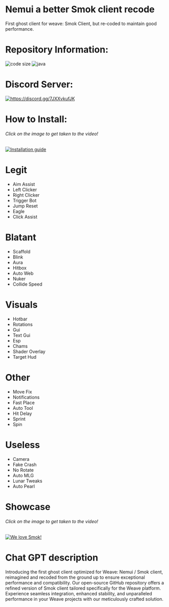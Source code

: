 # Nemui a better Smok client recode
First ghost client for weave: Smok Client, but re-coded to maintain good performance.

# Repository Information:
<p align="left">
  <img src="https://img.shields.io/github/languages/code-size/SleepyFish-YT/Nemui.svg" alt="code size"/>
  <img src="https://img.shields.io/github/languages/top/SleepyFish-YT/Nemui" alt="java"/>
</p>

# Discord Server:
<a href="https://discord.gg/7JXXvkufJK"><img src="https://invidget.switchblade.xyz/7JXXvkufJK" alt="https://discord.gg/7JXXvkufJK"/></a>

# How to Install:
###### Click on the image to get taken to the video!
[![Installation guide](http://img.youtube.com/vi/dvzhBm5qFbA/0.jpg)](https://www.youtube.com/watch?v=dvzhBm5qFbA "HOW TO INSTALL SMOK CLIENT (REAL)")

# Legit
- Aim Assist
- Left Clicker
- Right Clicker
- Trigger Bot
- Jump Reset
- Eagle
- Click Assist

# Blatant
- Scaffold
- Blink
- Aura
- Hitbox
- Auto Web
- Nuker
- Collide Speed

# Visuals
- Hotbar
- Rotations
- Gui
- Text Gui
- Esp
- Chams
- Shader Overlay
- Target Hud

# Other
- Move Fix
- Notifications
- Fast Place
- Auto Tool
- Hit Delay
- Sprint
- Spin

# Useless
- Camera
- Fake Crash
- No Rotate
- Auto MLG
- Lunar Tweaks
- Auto Pearl

# Showcase
###### Click on the image to get taken to the video!
[![We love Smok!](http://img.youtube.com/vi/7ZDMQ2RRi-Y/0.jpg)](https://www.youtube.com/watch?v=7ZDMQ2RRi-Y&t=136s "Smok Preview")

# Chat GPT description
Introducing the first ghost client optimized for Weave: Nemui / Smok client, reimagined and recoded from the ground up to ensure exceptional performance and compatibility. Our open-source GitHub repository offers a refined version of Smok client tailored specifically for the Weave platform. Experience seamless integration, enhanced stability, and unparalleled performance in your Weave projects with our meticulously crafted solution.
